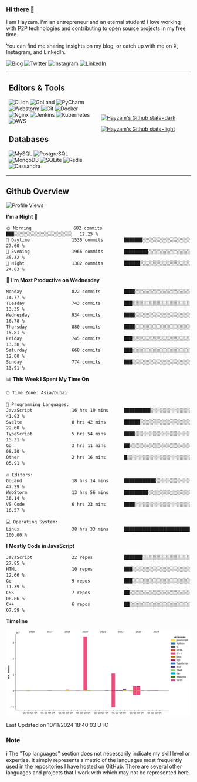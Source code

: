 ### Hi there 👋

I am Hayzam. I'm an entrepreneur and an eternal student! I love working with P2P technologies and contributing to open source projects in my free time.

You can find me sharing insights on my blog, or catch up with me on X, Instagram, and LinkedIn.

[![Blog](https://img.shields.io/badge/Blog-%2312100E.svg?&style=for-the-badge&logo=medium&logoColor=white)](https://hayzam.com)
[![Twitter](https://img.shields.io/badge/Twitter-%231DA1F2.svg?&style=for-the-badge&logo=X&logoColor=white)](https://twitter.com/hayzam_js)
[![Instagram](https://img.shields.io/badge/Instagram-%23E4405F.svg?&style=for-the-badge&logo=instagram&logoColor=white)](https://instagram.com/hayzam.ts)
[![LinkedIn](https://img.shields.io/badge/LinkedIn-%230077B5.svg?&style=for-the-badge&logo=linkedin&logoColor=white)](https://www.linkedin.com/in/hayzam-s-2b9b95139/)

<table width="100%">
<tr>
<td width="50%">

## Editors & Tools

![CLion](https://img.shields.io/badge/-CLion-000000?style=flat&logo=CLion)
![GoLand](https://img.shields.io/badge/-GoLand-000000?style=flat&logo=Goland)
![PyCharm](https://img.shields.io/badge/-PyCharm-000000?style=flat&logo=PyCharm)
![Webstorm](https://img.shields.io/badge/-WebStorm-000000?style=flat&logo=WebStorm)
![Git](https://img.shields.io/badge/-Git-000000?style=flat&logo=git)
![Docker](https://img.shields.io/badge/-Docker-000000?style=flat&logo=docker)
![Nginx](https://img.shields.io/badge/-Nginx-000000?style=flat&logo=nginx)
![Jenkins](https://img.shields.io/badge/-Jenkins-000000?style=flat&logo=jenkins)
![Kubernetes](https://img.shields.io/badge/-Kubernetes-000000?style=flat&logo=kubernetes)
![AWS](https://img.shields.io/badge/-AWS-000000?style=flat&logo=amazon-aws)

## Databases

![MySQL](https://img.shields.io/badge/-MySQL-000000?style=flat&logo=mysql)
![PostgreSQL](https://img.shields.io/badge/-PostgreSQL-000000?style=flat&logo=postgresql)
![MongoDB](https://img.shields.io/badge/-MongoDB-000000?style=flat&logo=mongodb)
![SQLite](https://img.shields.io/badge/-SQLite-000000?style=flat&logo=sqlite)
![Redis](https://img.shields.io/badge/-Redis-000000?style=flat&logo=redis)
![Cassandra](https://img.shields.io/badge/-Cassandra-000000?style=flat&logo=apache-cassandra)
</div>

<td width="50%">
 
[![Hayzam's Github stats-dark](https://github-readme-stats.vercel.app/api?username=hayzamjs&show_icons=true&theme=dark#gh-dark-mode-only)](https://github.com/anuraghazra/github-readme-stats#gh-dark-mode-only)
 
[![Hayzam's Github stats-light](https://github-readme-stats.vercel.app/api?username=hayzamjs&show_icons=true&theme=default#gh-light-mode-only)](https://github.com/anuraghazra/github-readme-stats#gh-light-mode-only)

</td>
</tr>
</table>
 
## Github Overview


<!--START_SECTION:waka-->
![Profile Views](http://img.shields.io/badge/Profile%20Views-2-blue)

**I'm a Night 🦉** 

```text
🌞 Morning                682 commits         ███░░░░░░░░░░░░░░░░░░░░░░   12.25 % 
🌆 Daytime                1536 commits        ███████░░░░░░░░░░░░░░░░░░   27.60 % 
🌃 Evening                1966 commits        █████████░░░░░░░░░░░░░░░░   35.32 % 
🌙 Night                  1382 commits        ██████░░░░░░░░░░░░░░░░░░░   24.83 % 
```
📅 **I'm Most Productive on Wednesday** 

```text
Monday                   822 commits         ████░░░░░░░░░░░░░░░░░░░░░   14.77 % 
Tuesday                  743 commits         ███░░░░░░░░░░░░░░░░░░░░░░   13.35 % 
Wednesday                934 commits         ████░░░░░░░░░░░░░░░░░░░░░   16.78 % 
Thursday                 880 commits         ████░░░░░░░░░░░░░░░░░░░░░   15.81 % 
Friday                   745 commits         ███░░░░░░░░░░░░░░░░░░░░░░   13.38 % 
Saturday                 668 commits         ███░░░░░░░░░░░░░░░░░░░░░░   12.00 % 
Sunday                   774 commits         ███░░░░░░░░░░░░░░░░░░░░░░   13.91 % 
```


📊 **This Week I Spent My Time On** 

```text
🕑︎ Time Zone: Asia/Dubai

💬 Programming Languages: 
JavaScript               16 hrs 10 mins      ██████████░░░░░░░░░░░░░░░   41.93 % 
Svelte                   8 hrs 42 mins       ██████░░░░░░░░░░░░░░░░░░░   22.60 % 
TypeScript               5 hrs 54 mins       ████░░░░░░░░░░░░░░░░░░░░░   15.31 % 
Go                       3 hrs 11 mins       ██░░░░░░░░░░░░░░░░░░░░░░░   08.30 % 
Other                    2 hrs 16 mins       █░░░░░░░░░░░░░░░░░░░░░░░░   05.91 % 

🔥 Editors: 
GoLand                   18 hrs 14 mins      ████████████░░░░░░░░░░░░░   47.29 % 
WebStorm                 13 hrs 56 mins      █████████░░░░░░░░░░░░░░░░   36.14 % 
VS Code                  6 hrs 23 mins       ████░░░░░░░░░░░░░░░░░░░░░   16.57 % 

💻 Operating System: 
Linux                    38 hrs 33 mins      █████████████████████████   100.00 % 
```

**I Mostly Code in JavaScript** 

```text
JavaScript               22 repos            ███████░░░░░░░░░░░░░░░░░░   27.85 % 
HTML                     10 repos            ███░░░░░░░░░░░░░░░░░░░░░░   12.66 % 
Go                       9 repos             ███░░░░░░░░░░░░░░░░░░░░░░   11.39 % 
CSS                      7 repos             ██░░░░░░░░░░░░░░░░░░░░░░░   08.86 % 
C++                      6 repos             ██░░░░░░░░░░░░░░░░░░░░░░░   07.59 % 
```



**Timeline**

![Lines of Code chart](https://raw.githubusercontent.com/hayzamjs/hayzamjs/main/assets/bar_graph.png)


 Last Updated on 10/11/2024 18:40:03 UTC
<!--END_SECTION:waka-->


### Note 

:information_source: The "Top languages" section does not necessarily indicate my skill level or expertise. It simply represents a metric of the languages most frequently used in the repositories I have hosted on GitHub. There are several other languages and projects that I work with which may not be represented here. 


